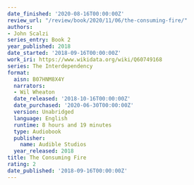 ```yaml
---
date_finished: '2020-08-16T00:00:00Z'
review_url: "/review/book/2020/11/06/the-consuming-fire/"
authors:
- John Scalzi
series_entry: Book 2
year_published: 2018
date_started: '2018-09-16T00:00:00Z'
work_iri: https://www.wikidata.org/wiki/Q60749168
series: The Interdependency
format:
  aisn: B07HNM8X4Y
  narrators:
  - Wil Wheaton
  date_released: '2018-10-16T00:00:00Z'
  date_purchased: '2020-06-30T00:00:00Z'
  version: Unabridged
  language: English
  runtime: 8 hours and 19 minutes
  type: Audiobook
  publisher:
    name: Audible Studios
  year_released: 2018
title: The Consuming Fire
rating: 2
date_published: '2018-09-16T00:00:00Z'
---
```


